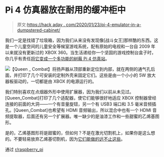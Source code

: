 # Pi 4 仿真器放在耐用的缓冲柜中

> 原文:[https://hack aday . com/2020/01/23/pi-4-emulator-in-a-dumpstered-cabinet/](https://hackaday.com/2020/01/23/pi-4-emulator-in-a-durable-dumpstered-cabinet/)

我们一定是找错了垃圾箱，因为我们从来没有发现像[战斗女王]那样酷的东西。这是一个儿童空间的儿童安全等候室游戏系统，配有原始的电视和一台自 2009 年以来就没有更新过的 XBOX 360。当生活递给你一个坚固的游戏控制台盒子时，你几乎有责任[将它变成一个多功能的树莓 Pi 4 仿真站](https://imgur.com/a/0Y5AXSv)。

[![](../Images/c19d471439689e7d3101a136868ff7c8.png)](https://hackaday.com/wp-content/uploads/2020/01/cig-extender.png)【Queen _ Combat】将扬声器从顶部重新定位到内部，就在两侧的通气孔后面，并打印了几个可安装的定制外壳来固定它们。这些是由一个小小的 5W 放大器板驱动的，一切都是由 XBOX 的电源运行的。

我们特别喜欢在点烟器外形中使用扩展器，因为我们以前从未见过。[Queen_Combat]打印了几个适配器，使它们能够很好地适应 XBOX 控制器曾经连接的前面的大洞——一个有音量旋钮，另一个有 USB3 端口和 3.5 毫米音频插孔。[Queen_Combat]也希望有 HDMI 音频输出，所以混合中也有一个 HDMI 音频提取器，后面还有另一个扩展器。唯一缺少的是油漆工作和一些甜蜜的乙烯基图形。

是的，乙烯基图形将是甜蜜的，但如何？不是在激光切割机上，如果你是这么想的。不要轻易放弃乙烯基切割机，因为[它们能做的远不止这些](https://hackaday.com/2017/08/01/a-case-for-the-desktop-vinyl-cutter/)。

通过 [r/raspberry_pi](https://www.reddit.com/r/raspberry_pi/comments/epwgta/i_made_yet_another_pi_4_emulation_station_with_a/)